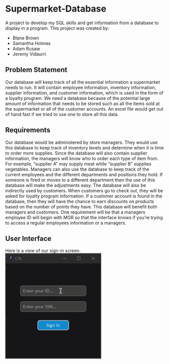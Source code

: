 # Supermarket-Database
A project to develop my SQL skills and get information from a database to display in a program.
This project was created by:
- Blane Brown
- Samantha Holmes
- Adam Rusaw
- Jeremy Vidaurri

## Problem Statement
Our database will keep track of all the essential information a supermarket needs to run. It will contain 
employee information, inventory information, supplier information, and customer information, which is 
used in the form of a loyalty program. We need a database because of the potential large amount of 
information that needs to be stored such as all the items sold at the supermarket or all of the customer
accounts. An excel file would get out of hand fast if we tried to use one to store all this data.

## Requirements 
Our database would be administered by store managers. They would use this database to keep track of 
inventory levels and determine when it is time to order more supplies. Since the database will also 
contain supplier information, the managers will know who to order each type of item from. For 
example, “supplier A” may supply meat while “supplier B” supplies vegetables. Managers can also use 
the database to keep track of the current employees and the different departments and positions they 
hold. If someone is fired or moves to a different department then the use of this database will make the 
adjustments easy. The database will also be indirectly used by customers. When customers go to check 
out, they will be asked for loyalty program information. If a customer account is found in the database,
then they will have the chance to earn discounts on products based on the number of points they have. 
This database will benefit both managers and customers. One requirement will be that a managers 
employee ID will begin with MGR so that the interface knows if you’re trying to access a regular 
employees information or a managers. 

## User Interface
Here is a view of our sign-in screen.
![sign-in screen](UI_images/DB1.png)
